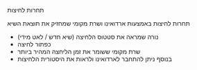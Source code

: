 תחרות לחיצות

תחרות לחיצות באמצעות ארדואינו ושרת מקומי שמחזיק את תוצאת השיא 

- נורה שמראה את סטטוס הלחיצה (שיא חדש / לאט מידי)
- כפתור לחיצה
- שרת מקומי ששומר את זמן הליחצה המהיר ביותר
- בנוסף ניתן להתחבר לארדואינו ולראות את היסטורית הלחיצות 
